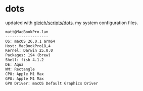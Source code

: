 # dots

updated with [gleich/scripts/dots](https://github.com/gleich/scripts/tree/main/dots). my system configuration files.

```txt
matt@MacBookPro.lan 
------------------- 
OS: macOS 26.0.1 arm64 
Host: MacBookPro18,4 
Kernel: Darwin 25.0.0 
Packages: 194 (brew) 
Shell: fish 4.1.2 
DE: Aqua 
WM: Rectangle 
CPU: Apple M1 Max 
GPU: Apple M1 Max 
GPU Driver: macOS Default Graphics Driver
```